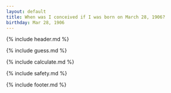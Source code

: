 ```yaml
---
layout: default
title: When was I conceived if I was born on March 28, 1906?
birthday: Mar 28, 1906
---
```


{% include header.md %}

{% include guess.md %}

{% include calculate.md %}

{% include safety.md %}

{% include footer.md %}



